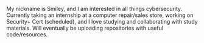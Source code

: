 My nickname is Smiley, and I am interested in all things cybersecurity. Currently taking an internship at a computer repair/sales store, working on Security+ Cert (scheduled), and
I love studying and collaborating with study materials. 
Will eventually be uploading repositories with useful code/resources.
